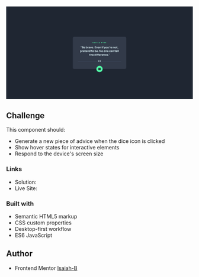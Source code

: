 ![](./images/screenshot.png)

## Challenge
This component should:
- Generate a new piece of advice when the dice icon is clicked
- Show hover states for interactive elements
- Respond to the device's screen size

### Links

- Solution: 
- Live Site:

### Built with

- Semantic HTML5 markup
- CSS custom properties
- Desktop-first workflow
- ES6 JavaScript

## Author

- Frontend Mentor [Isaiah-B](https://www.frontendmentor.io/profile/Isaiah-B)